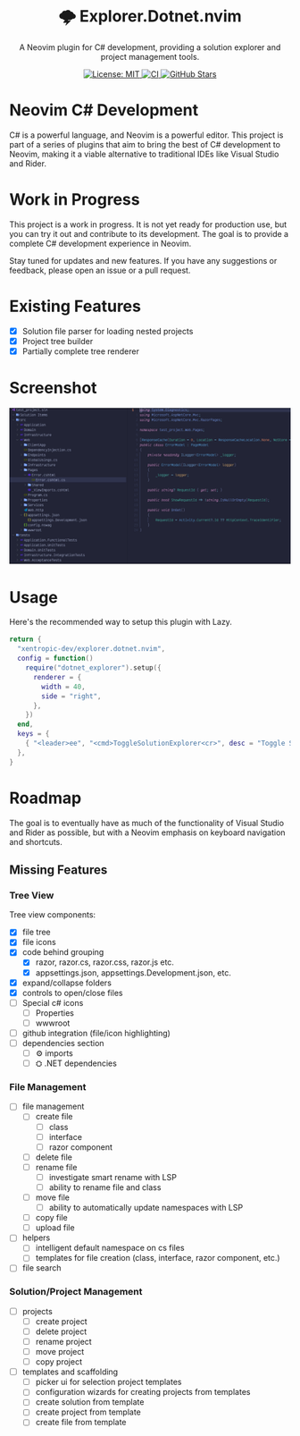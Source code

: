 <div align="center">
  <h1>🌩️ Explorer.Dotnet.nvim</h1>
  <p>
    A Neovim plugin for C# development, providing a solution explorer and project
    management tools.
  </p>

  <p>
    <a href="https://opensource.org/licenses/MIT">
      <img alt="License: MIT" src="https://img.shields.io/badge/License-MIT-e0af68.svg?style=for-the-badge&logo=opensourceinitiative&logoColor=white" />
    </a>
    <a href="https://github.com/YOUR_USERNAME/Explorer.Dotnet.nvim/actions">
      <img alt="CI" src="https://img.shields.io/github/actions/workflow/status/xentropic-dev/Explorer.Dotnet.nvim/ci.yml?style=for-the-badge&label=CI&logo=github&color=9ece6a" />
    </a>
    <a href="https://github.com/YOUR_USERNAME/Explorer.Dotnet.nvim/stargazers">
      <img alt="GitHub Stars" src="https://img.shields.io/github/stars/xentropic-dev/Explorer.Dotnet.nvim?style=for-the-badge&color=7aa2f7&logo=github" />
    </a>
  </p>
</div>

# Neovim C# Development

C# is a powerful language, and Neovim is a powerful editor. This project is
part of a series of plugins that aim to bring the best of C# development to
Neovim, making it a viable alternative to traditional IDEs like Visual Studio
and Rider.

# Work in Progress

This project is a work in progress. It is not yet ready for production use, but
you can try it out and contribute to its development. The goal is to provide a
complete C# development experience in Neovim.

Stay tuned for updates and new features. If you have any suggestions or
feedback, please open an issue or a pull request.

# Existing Features

- [x] Solution file parser for loading nested projects
- [x] Project tree builder
- [x] Partially complete tree renderer

# Screenshot

![Screenshot of the C# development tree view in Neovim](wip.png)

# Usage

Here's the recommended way to setup this plugin with Lazy.

```lua
return {
  "xentropic-dev/explorer.dotnet.nvim",
  config = function()
    require("dotnet_explorer").setup({
      renderer = {
        width = 40,
        side = "right",
      },
    })
  end,
  keys = {
    { "<leader>ee", "<cmd>ToggleSolutionExplorer<cr>", desc = "Toggle Solution Explorer" },
  },
}

```

# Roadmap

The goal is to eventually have as much of the functionality of Visual Studio
and Rider as possible, but with a Neovim emphasis on keyboard navigation and
shortcuts.

## Missing Features

### Tree View

Tree view components:

- [x] file tree
- [x] file icons
- [x] code behind grouping
  - [x] razor, razor.cs, razor.css, razor.js etc.
  - [x] appsettings.json, appsettings.Development.json, etc.
- [x] expand/collapse folders
- [x] controls to open/close files
- [ ] Special c# icons
  - [ ] Properties
  - [ ] wwwroot
- [ ] github integration (file/icon highlighting)
- [ ] dependencies section
  - [ ] ⚙ imports
  - [ ] ⛭ .NET dependencies

### File Management

- [ ] file management
  - [ ] create file
    - [ ] class
    - [ ] interface
    - [ ] razor component
  - [ ] delete file
  - [ ] rename file
    - [ ] investigate smart rename with LSP
    - [ ] ability to rename file and class
  - [ ] move file
    - [ ] ability to automatically update namespaces with LSP
  - [ ] copy file
  - [ ] upload file
- [ ] helpers
  - [ ] intelligent default namespace on cs files
  - [ ] templates for file creation (class, interface, razor component, etc.)
- [ ] file search

### Solution/Project Management

- [ ] projects
  - [ ] create project
  - [ ] delete project
  - [ ] rename project
  - [ ] move project
  - [ ] copy project
- [ ] templates and scaffolding
  - [ ] picker ui for selection project templates
  - [ ] configuration wizards for creating projects from templates
  - [ ] create solution from template
  - [ ] create project from template
  - [ ] create file from template
